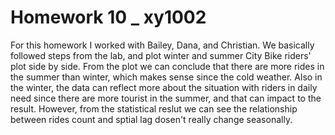 # Homework 10 _ xy1002

For this homework I worked with Bailey, Dana, and Christian. We basically followed steps from the lab, and plot winter and summer City
Bike riders' plot side by side. From the plot we can conclude that there are more rides in the summer than winter, which makes sense since the cold weather. Also in the winter, the data can reflect more about the situation with riders in daily need since there are more tourist in the summer, and that can impact to the result. However, from the statistical reslut we can see the relationship between rides count and sptial lag dosen't really change seasonally. 
